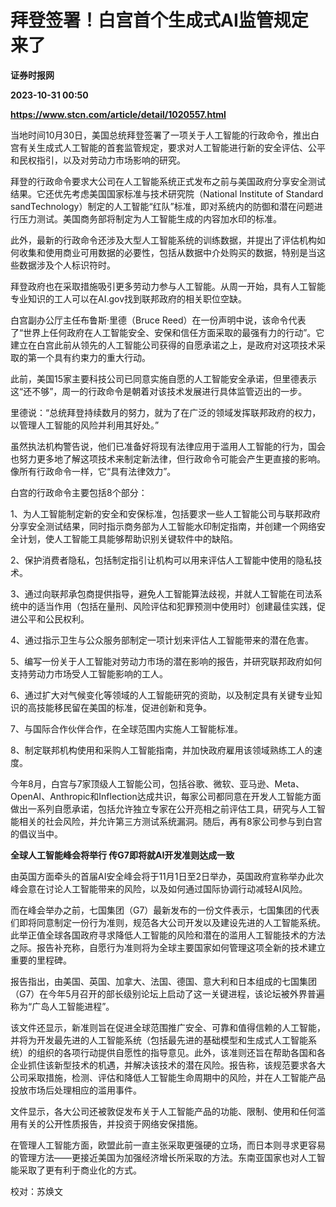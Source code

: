 # 拜登签署！白宫首个生成式AI监管规定来了
**证券时报网**

**2023-10-31 00:50**

**https://www.stcn.com/article/detail/1020557.html**

当地时间10月30日，美国总统拜登签署了一项关于人工智能的行政命令，推出白宫有关生成式人工智能的首套监管规定，要求对人工智能进行新的安全评估、公平和民权指引，以及对劳动力市场影响的研究。

拜登的行政命令要求大公司在人工智能系统正式发布之前与美国政府分享安全测试结果。它还优先考虑美国国家标准与技术研究院（National Institute of Standard sandTechnology）制定的人工智能“红队”标准，即对系统内的防御和潜在问题进行压力测试。美国商务部将制定为人工智能生成的内容加水印的标准。

此外，最新的行政命令还涉及大型人工智能系统的训练数据，并提出了评估机构如何收集和使用商业可用数据的必要性，包括从数据中介处购买的数据，特别是当这些数据涉及个人标识符时。

拜登政府也在采取措施吸引更多劳动力参与人工智能。从周一开始，具有人工智能专业知识的工人可以在AI.gov找到联邦政府的相关职位空缺。

白宫副办公厅主任布鲁斯·里德（Bruce Reed）在一份声明中说，该命令代表了“世界上任何政府在人工智能安全、安保和信任方面采取的最强有力的行动”。它建立在白宫此前从领先的人工智能公司获得的自愿承诺之上，是政府对这项技术采取的第一个具有约束力的重大行动。

此前，美国15家主要科技公司已同意实施自愿的人工智能安全承诺，但里德表示这“还不够”，周一的行政命令是朝着对该技术发展进行具体监管迈出的一步。

里德说：“总统拜登持续数月的努力，就为了在广泛的领域发挥联邦政府的权力，以管理人工智能的风险并利用其好处。”

虽然执法机构警告说，他们已准备好将现有法律应用于滥用人工智能的行为，国会也努力更多地了解这项技术来制定新法律，但行政命令可能会产生更直接的影响。像所有行政命令一样，它“具有法律效力”。

白宫的行政命令主要包括8个部分：

1、为人工智能制定新的安全和安保标准，包括要求一些人工智能公司与联邦政府分享安全测试结果，同时指示商务部为人工智能水印制定指南，并创建一个网络安全计划，使人工智能工具能够帮助识别关键软件中的缺陷。

2、保护消费者隐私，包括制定指引让机构可以用来评估人工智能中使用的隐私技术。

3、通过向联邦承包商提供指导，避免人工智能算法歧视，并就人工智能在司法系统中的适当作用（包括在量刑、风险评估和犯罪预测中使用时）创建最佳实践，促进公平和公民权利。

4、通过指示卫生与公众服务部制定一项计划来评估人工智能带来的潜在危害。

5、编写一份关于人工智能对劳动力市场的潜在影响的报告，并研究联邦政府如何支持劳动力市场受人工智能影响的工人。

6、通过扩大对气候变化等领域的人工智能研究的资助，以及制定具有关键专业知识的高技能移民留在美国的标准，促进创新和竞争。

7、与国际合作伙伴合作，在全球范围内实施人工智能标准。

8、制定联邦机构使用和采购人工智能指南，并加快政府雇用该领域熟练工人的速度。

今年8月，白宫与7家顶级人工智能公司，包括谷歌、微软、亚马逊、Meta、OpenAI、Anthropic和Inflection达成共识，每家公司都同意在开发人工智能方面做出一系列自愿承诺，包括允许独立专家在公开亮相之前评估工具，研究与人工智能相关的社会风险，并允许第三方测试系统漏洞。随后，再有8家公司参与到白宫的倡议当中。

**全球人工智能峰会将举行 传G7即将就AI开发准则达成一致**

由英国方面牵头的首届AI安全峰会将于11月1日至2日举办，英国政府宣称举办此次峰会意在讨论人工智能带来的风险，以及如何通过国际协调行动减轻AI风险。

而在峰会举办之前，七国集团（G7）最新发布的一份文件表示，七国集团的代表们即将同意制定一份行为准则，规范各大公司开发以及建设先进的人工智能系统。此举正值全球各国政府寻求降低人工智能的风险和潜在的滥用人工智能技术的方法之际。报告补充称，自愿行为准则将为全球主要国家如何管理这项全新的技术建立重要的里程碑。

报告指出，由美国、英国、加拿大、法国、德国、意大利和日本组成的七国集团（G7）在今年5月召开的部长级别论坛上启动了这一关键进程，该论坛被外界普遍称为“广岛人工智能进程”。

该文件还显示，新准则旨在促进全球范围推广安全、可靠和值得信赖的人工智能，并将为开发最先进的人工智能系统（包括最先进的基础模型和生成式人工智能系统）的组织的各项行动提供自愿性的指导意见。此外，该准则还旨在帮助各国和各企业抓住该新型技术的机遇，并解决该技术的潜在风险。报告称，该规范要求各大公司采取措施，检测、评估和降低人工智能生命周期中的风险，并在人工智能产品投放市场后处理相应的滥用事件。

文件显示，各大公司还被敦促发布关于人工智能产品的功能、限制、使用和任何滥用有关的公开性质报告，并投资于网络安保措施。

在管理人工智能方面，欧盟此前一直主张采取更强硬的立场，而日本则寻求更容易的管理方法——更接近美国为加强经济增长所采取的方法。东南亚国家也对人工智能采取了更有利于商业化的方式。

校对：苏焕文